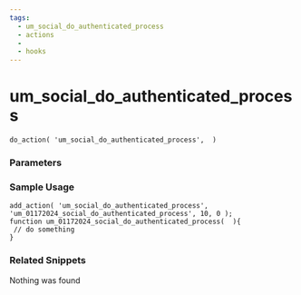 ```yaml
---
tags: 
  - um_social_do_authenticated_process
  - actions
  - 
  - hooks
---
```

# um\_social\_do\_authenticated\_process

``` php:no-line-numbers
do_action( 'um_social_do_authenticated_process',  )
```
<div class='hook-sep'></div>

### Parameters

<div class='hook-sep'></div>



### Sample Usage

``` php:no-line-numbers
add_action( 'um_social_do_authenticated_process', 'um_01172024_social_do_authenticated_process', 10, 0 );
function um_01172024_social_do_authenticated_process(  ){
 // do something
}
```
<div class='hook-sep'></div>



### Related Snippets

Nothing was found

